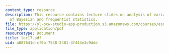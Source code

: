 ```yaml
---
content_type: resource
description: This resource contains lecture slides on analysis of variance, with discussion
  of Bayesian and frequentist statistics.
file: https://ol-ocw-studio-app-production.s3.amazonaws.com/courses/esd-86-models-data-and-inference-for-socio-technical-systems-spring-2007/a087641dcf0b753824013f443e3c9dde_lec17.pdf
file_type: application/pdf
resourcetype: Document
title: lec17.pdf
uid: a087641d-cf0b-7538-2401-3f443e3c9dde
---
```

